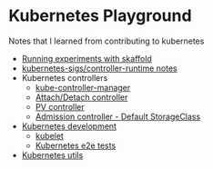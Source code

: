 # Kubernetes Playground

Notes that I learned from contributing to kubernetes

- [Running experiments with skaffold](./docs/sandbox-with-debugger.md)
- [kubernetes-sigs/controller-runtime notes](./docs/controller-runtime.md)
- Kubernetes controllers
  - [kube-controller-manager](./docs/kube-controller-manager.md)
  - [Attach/Detach controller](./docs/attach-detach-controller.md)
  - [PV controller](./docs/pv-controller.md)
  - [Admission controller - Default StorageClass](./docs/admission-controller-default-storage-class.md)
- [Kubernetes development](./docs/kubernetes-development.md)
  - [kubelet](./docs/kubelet.md)
  - [Kubernetes e2e tests](./docs/kubernetes-e2e-tests.md)
- [Kubernetes utils](./docs/kubernetes-utils.md)
